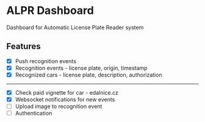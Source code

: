 # ALPR Dashboard

Dashboard for Automatic License Plate Reader system

## Features

- [x] Push recognition events
- [x] Recognition events - license plate, origin, timestamp
- [x] Recognized cars - license plate, description, authorization

---

- [x] Check paid vignette for car - edalnice.cz
- [x] Websocket notifications for new events
- [ ] Upload image to recognition event
- [ ] Authentication